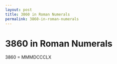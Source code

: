 ```yaml
---
layout: post
title: 3860 in Roman Numerals
permalink: 3860-in-roman-numerals
---
```


# 3860 in Roman Numerals

3860 = MMMDCCCLX
